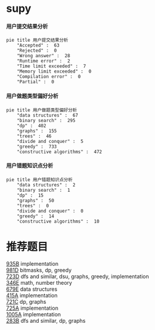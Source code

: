 # supy

<!-- tabs:start -->



#### **用户提交结果分析**

```mermaid
pie title 用户提交结果分析
    "Accepted" :  63
    "Rejected" :  0
    "Wrong answer" :  28
    "Runtime error" :  2
    "Time limit exceeded" :  7
    "Memory limit exceeded" :  0
    "Compilation error" :  0
    "Partial" :  0
```

#### **用户做题类型偏好分析**

```mermaid
pie title 用户做题类型偏好分析
    "data structures" :  67
    "binary search" :  295
    "dp" :  402
    "graphs" :  155
    "trees" :  46
    "divide and conquer" :  5
    "greedy" :  733
    "constructive algorithms" :  472
```
#### **用户错题知识点分析**

```mermaid
pie title 用户错题知识点分析
    "data structures" :  2
    "binary search" :  1
    "dp" :  15
    "graphs" :  50
    "trees" :  0
    "divide and conquer" :  0
    "greedy" :  14
    "constructive algorithms" :  10
```



<!-- tabs:end -->
# 推荐题目
[935B](https://codeforces.com/contest/935/problem/B)		implementation		  
[981D](https://codeforces.com/contest/981/problem/D)		bitmasks,
                        dp,
                        greedy		  
[723D](https://codeforces.com/contest/723/problem/D)		dfs and similar,
                        dsu,
                        graphs,
                        greedy,
                        implementation		  
[346E](https://codeforces.com/contest/346/problem/E)		math,
                        number theory		  
[679E](https://codeforces.com/contest/679/problem/E)		data structures		  
[415A](https://codeforces.com/contest/415/problem/A)		implementation		  
[721C](https://codeforces.com/contest/721/problem/C)		dp,
                        graphs		  
[725A](https://codeforces.com/contest/725/problem/A)		implementation		  
[1005A](https://codeforces.com/contest/1005/problem/A)		implementation		  
[283B](https://codeforces.com/contest/283/problem/B)		dfs and similar,
                        dp,
                        graphs		  
